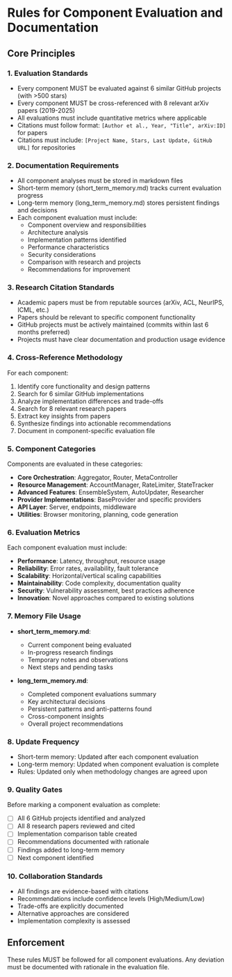 # Rules for Component Evaluation and Documentation

## Core Principles

### 1. Evaluation Standards
- Every component MUST be evaluated against 6 similar GitHub projects (with >500 stars)
- Every component MUST be cross-referenced with 8 relevant arXiv papers (2019-2025)
- All evaluations must include quantitative metrics where applicable
- Citations must follow format: `[Author et al., Year, "Title", arXiv:ID]` for papers
- Citations must include: `[Project Name, Stars, Last Update, GitHub URL]` for repositories

### 2. Documentation Requirements
- All component analyses must be stored in markdown files
- Short-term memory (short_term_memory.md) tracks current evaluation progress
- Long-term memory (long_term_memory.md) stores persistent findings and decisions
- Each component evaluation must include:
  - Component overview and responsibilities
  - Architecture analysis
  - Implementation patterns identified
  - Performance characteristics
  - Security considerations
  - Comparison with research and projects
  - Recommendations for improvement

### 3. Research Citation Standards
- Academic papers must be from reputable sources (arXiv, ACL, NeurIPS, ICML, etc.)
- Papers should be relevant to specific component functionality
- GitHub projects must be actively maintained (commits within last 6 months preferred)
- Projects must have clear documentation and production usage evidence

### 4. Cross-Reference Methodology
For each component:
1. Identify core functionality and design patterns
2. Search for 6 similar GitHub implementations
3. Analyze implementation differences and trade-offs
4. Search for 8 relevant research papers
5. Extract key insights from papers
6. Synthesize findings into actionable recommendations
7. Document in component-specific evaluation file

### 5. Component Categories
Components are evaluated in these categories:
- **Core Orchestration**: Aggregator, Router, MetaController
- **Resource Management**: AccountManager, RateLimiter, StateTracker
- **Advanced Features**: EnsembleSystem, AutoUpdater, Researcher
- **Provider Implementations**: BaseProvider and specific providers
- **API Layer**: Server, endpoints, middleware
- **Utilities**: Browser monitoring, planning, code generation

### 6. Evaluation Metrics
Each component evaluation must include:
- **Performance**: Latency, throughput, resource usage
- **Reliability**: Error rates, availability, fault tolerance
- **Scalability**: Horizontal/vertical scaling capabilities
- **Maintainability**: Code complexity, documentation quality
- **Security**: Vulnerability assessment, best practices adherence
- **Innovation**: Novel approaches compared to existing solutions

### 7. Memory File Usage
- **short_term_memory.md**: 
  - Current component being evaluated
  - In-progress research findings
  - Temporary notes and observations
  - Next steps and pending tasks
  
- **long_term_memory.md**:
  - Completed component evaluations summary
  - Key architectural decisions
  - Persistent patterns and anti-patterns found
  - Cross-component insights
  - Overall project recommendations

### 8. Update Frequency
- Short-term memory: Updated after each component evaluation
- Long-term memory: Updated when component evaluation is complete
- Rules: Updated only when methodology changes are agreed upon

### 9. Quality Gates
Before marking a component evaluation as complete:
- [ ] All 6 GitHub projects identified and analyzed
- [ ] All 8 research papers reviewed and cited
- [ ] Implementation comparison table created
- [ ] Recommendations documented with rationale
- [ ] Findings added to long-term memory
- [ ] Next component identified

### 10. Collaboration Standards
- All findings are evidence-based with citations
- Recommendations include confidence levels (High/Medium/Low)
- Trade-offs are explicitly documented
- Alternative approaches are considered
- Implementation complexity is assessed

## Enforcement
These rules MUST be followed for all component evaluations. Any deviation must be documented with rationale in the evaluation file.
